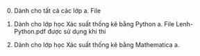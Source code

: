 0. Dành cho tất cả các lớp
  a. File 


1. Dành cho lớp học Xác suất thống kê bằng Python
  a. File Lenh-Python.pdf được sử dụng khi thi
  
2. Dành cho lớp học Xác suất thống kê bằng Mathematica
  a. 
